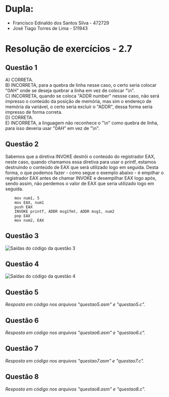 # Dupla:
- Francisco Edinaldo dos Santos Silva   -    472729
- José Tiago Torres de Lima - 511943

#  Resolução de exercícios - 2.7 

##  Questão 1 
A) CORRETA.  
B) INCORRETA, para a quebra de linha nesse caso, o certo seria colocar "0AH" onde se deseja quebrar a linha em vez de colocar "\n".  
C) INCORRETA, quando se coloca "ADDR number" nessse caso, não será impresso o conteúdo da posição de memória, mas sim o endereço de memória da variável, o certo seria excluir o "ADDR", dessa forma seria impresso de forma correta.  
D) CORRETA.  
E) INCORRETA, a linguagem não reconhece o "\n" como quebra de linha, para isso deveria usar "0AH" em vez de "\n".  

## Questão 2
Sabemos que a diretiva INVOKE destrói o conteúdo do registrador EAX, neste caso, quando chamamos essa diretiva para usar o printf, estamos destruindo o conteúdo de EAX que será utilizado logo em seguida. Desta forma, o que podemos fazer - como segue o exemplo abaixo - é empilhar o registrador EAX antes de chamar INVOKE e desempilhar EAX logo após, sendo assim, não perdemos o valor de EAX que seria utilizado logo em seguida. 
```
    mov num1, 5
    mov EAX, num1
    push EAX
    INVOKE printf, ADDR msg1fmt, ADDR msg1, num2
    pop EAX
    mov num2, EAX
```
## Questão 3
![Saídas do código da questão 3](questao03.png)
 

## Questão 4
![Saídas do código da questão 4](questao04.png)
 

## Questão 5
*Resposta em código nos arquivos "questao5.asm" e "questao5.c".*

## Questão 6
*Resposta em código nos arquivos "questao6.asm" e "questao6.c".*

## Questão 7
*Resposta em código nos arquivos "questao7.asm" e "questao7.c".*

## Questão 8
*Resposta em código nos arquivos "questao8.asm" e "questao8.c".*
